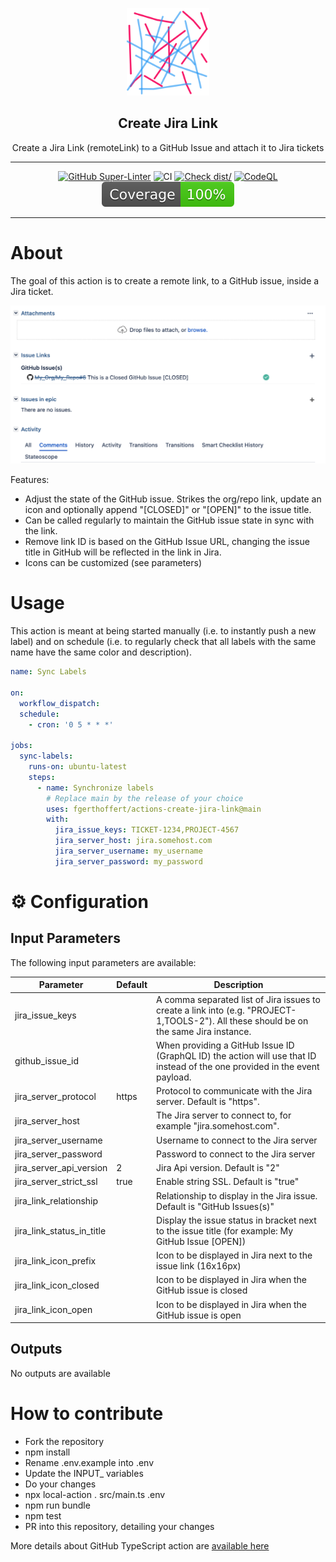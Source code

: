 <!-- markdownlint-disable MD041 -->
<p align="center">
  <img alt="ZenCrepesLogo" src="docs/zencrepes-logo.png" height="140" />
  <h2 align="center">Create Jira Link</h2>
  <p align="center">Create a Jira Link (remoteLink) to a GitHub Issue and attach it to Jira tickets</p>
</p>

---

<div align="center">

[![GitHub Super-Linter](https://github.com/fgerthoffert/actions-create-jira-link/actions/workflows/linter.yml/badge.svg)](https://github.com/super-linter/super-linter)
![CI](https://github.com/fgerthoffert/actions-create-jira-link/actions/workflows/ci.yml/badge.svg)
[![Check dist/](https://github.com/fgerthoffert/actions-create-jira-link/actions/workflows/check-dist.yml/badge.svg)](https://github.com/fgerthoffert/actions-create-jira-link/actions/workflows/check-dist.yml)
[![CodeQL](https://github.com/fgerthoffert/actions-create-jira-link/actions/workflows/codeql-analysis.yml/badge.svg)](https://github.com/fgerthoffert/actions-create-jira-link/actions/workflows/codeql-analysis.yml)
[![Coverage](./badges/coverage.svg)](./badges/coverage.svg)

</div>

---

# About

The goal of this action is to create a remote link, to a GitHub issue, inside a
Jira ticket.

![Jira Remote Link](docs/jira-remotelink.png)

Features:

- Adjust the state of the GitHub issue. Strikes the org/repo link, update an
  icon and optionally append "[CLOSED]" or "[OPEN]" to the issue title.
- Can be called regularly to maintain the GitHub issue state in sync with the
  link.
- Remove link ID is based on the GitHub Issue URL, changing the issue title in
  GitHub will be reflected in the link in Jira.
- Icons can be customized (see parameters)

# Usage

This action is meant at being started manually (i.e. to instantly push a new
label) and on schedule (i.e. to regularly check that all labels with the same
name have the same color and description).

```yaml
name: Sync Labels

on:
  workflow_dispatch:
  schedule:
    - cron: '0 5 * * *'

jobs:
  sync-labels:
    runs-on: ubuntu-latest
    steps:
      - name: Synchronize labels
        # Replace main by the release of your choice
        uses: fgerthoffert/actions-create-jira-link@main
        with:
          jira_issue_keys: TICKET-1234,PROJECT-4567
          jira_server_host: jira.somehost.com
          jira_server_username: my_username
          jira_server_password: my_password
```

# :gear: Configuration

## Input Parameters

The following input parameters are available:

| Parameter                 | Default | Description                                                                                                                            |
| ------------------------- | ------- | -------------------------------------------------------------------------------------------------------------------------------------- |
| jira_issue_keys           |         | A comma separated list of Jira issues to create a link into (e.g. "PROJECT-1,TOOLS-2"). All these should be on the same Jira instance. |
| github_issue_id           |         | When providing a GitHub Issue ID (GraphQL ID) the action will use that ID instead of the one provided in the event payload.            |
| jira_server_protocol      | https   | Protocol to communicate with the Jira server. Default is "https".                                                                      |
| jira_server_host          |         | The Jira server to connect to, for example "jira.somehost.com".                                                                        |
| jira_server_username      |         | Username to connect to the Jira server                                                                                                 |
| jira_server_password      |         | Password to connect to the Jira server                                                                                                 |
| jira_server_api_version   | 2       | Jira Api version. Default is "2"                                                                                                       |
| jira_server_strict_ssl    | true    | Enable string SSL. Default is "true"                                                                                                   |
| jira_link_relationship    |         | Relationship to display in the Jira issue. Default is "GitHub Issues(s)"                                                               |
| jira_link_status_in_title |         | Display the issue status in bracket next to the issue title (for example: My GitHub Issue [OPEN])                                      |
| jira_link_icon_prefix     |         | Icon to be displayed in Jira next to the issue link (16x16px)                                                                          |
| jira_link_icon_closed     |         | Icon to be displayed in Jira when the GitHub issue is closed                                                                           |
| jira_link_icon_open       |         | Icon to be displayed in Jira when the GitHub issue is open                                                                             |

## Outputs

No outputs are available

# How to contribute

- Fork the repository
- npm install
- Rename .env.example into .env
- Update the INPUT\_ variables
- Do your changes
- npx local-action . src/main.ts .env
- npm run bundle
- npm test
- PR into this repository, detailing your changes

More details about GitHub TypeScript action are
[available here](https://github.com/actions/typescript-action)
